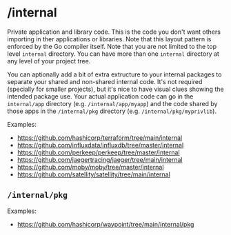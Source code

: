 # /internal

Private application and library code. This is the code you don't want others importing in ther applications or libraries. Note that this layout pattern is enforced by the Go compiler itself. Note that you are not limited to the top level `internal` directory. You can have more than one `internal` directory at any level of your project tree.

You can aptionally add a bit of extra extructure to your internal packages to separate your shared and non-shared internal code. It's not required (specially for smaller projects), but it's nice to have visual clues showing the intended package use. Your actual application code can go in the `internal/app` directory (e.g. `/internal/app/myapp`) and the code shared by those apps in the `/internal/pkg` directory (e.g. `/internal/pkg/myprivlib`).

Examples:

* https://github.com/hashicorp/terraform/tree/main/internal
* https://github.com/influxdata/influxdb/tree/master/internal
* https://github.com/perkeep/perkeep/tree/master/internal
* https://github.com/jaegertracing/jaeger/tree/main/internal
* https://github.com/moby/moby/tree/master/internal
* https://github.com/satellity/satellity/tree/main/internal

## `/internal/pkg`

Examples:

* https://github.com/hashicorp/waypoint/tree/main/internal/pkg
